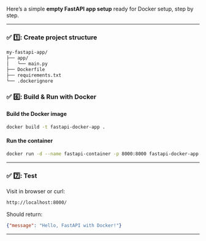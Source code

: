 Here’s a simple **empty FastAPI app setup** ready for Docker setup, step by step.

---

### ✅ 1️⃣: Create project structure

```bash
my-fastapi-app/
├── app/
│   └── main.py
├── Dockerfile
├── requirements.txt
└── .dockerignore
```

### ✅ 6️⃣: Build & Run with Docker

#### Build the Docker image

```bash
docker build -t fastapi-docker-app .
```

#### Run the container

```bash
docker run -d --name fastapi-container -p 8000:8000 fastapi-docker-app
```

---

### ✅ 7️⃣: Test

Visit in browser or curl:

```bash
http://localhost:8000/
```

Should return:

```json
{"message": "Hello, FastAPI with Docker!"}
```

---
